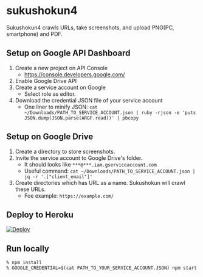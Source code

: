 # sukushokun4

Sukushokun4 crawls URLs, take screenshots, and upload PNG(PC, smartphone) and PDF.

## Setup on Google API Dashboard

1. Create a new project on API Console
     - https://console.developers.google.com/
2. Enable Google Drive API
3. Create a service account on Google
    - Select role as editor.
4. Download the credential JSON file of your service account
    - One liner to minify JSON: `cat ~/Downloads/PATH_TO_SERVICE_ACCOUNT.json | ruby -rjson -e 'puts JSON.dump(JSON.parse(ARGF.read))' | pbcopy`

## Setup on Google Drive

1. Create a directory to store screenshots.
2. Invite the service account to Google Drive's folder.
    - It should looks like `***@***.iam.gserviceaccount.com`
    - Useful command: `cat ~/Downloads/PATH_TO_SERVICE_ACCOUNT.json | jq -r '.["client_email"]'`
3. Create directories which has URL as a name. Sukushokun will crawl these URLs.
   - Foe example: `https://example.com/`

## Deploy to Heroku

[![Deploy](https://www.herokucdn.com/deploy/button.svg)](https://heroku.com/deploy?template=https://github.com/hitode909/sukushokun4/tree/master)

## Run locally

```
% npm install
% GOOGLE_CREDENTIAL=$(cat PATH_TO_YOUR_SERVICE_ACCOUNT.JSON) npm start
```
